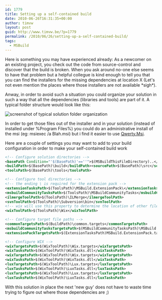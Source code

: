 ```yaml
---
id: 1779
title: Setting up a self-contained build
date: 2010-06-26T16:31:35+00:00
author: timvw
layout: post
guid: http://www.timvw.be/?p=1779
permalink: /2010/06/26/setting-up-a-self-contained-build/
tags:
  - MSBuild
---
```

Here is something you may have experienced already: As a newcomer on an existing project, you check out the code from source-control and discover that the build is broken. When you ask around no-one else seems to have that problem but a helpful collegue is kind enough to tell you that you can find the installers for the missing dependencies at location X (Let's not even mention the places where those installers are not available \*sigh\*).

Anway, in order to avoid such a situation you could organize your solution in such a way that all the dependencies (libraries and tools) are part of it. A typical folder structure would look like this:

![screenshot of typical solution folder organization](http://www.timvw.be/wp-content/images/solution_tools.png)

In order to get those files out of the installer and in your solution (instead of installed under %Program Files%) you could do an administrative install of the msi (eg: msiexec /a Blah.msi) but i find it easier to use [Qwerty.Msi](http://www.qwerty-msi.com/).

Here are a couple of settings you may want to add to your build configuration in order to make your self-contained build work

```xml
<!-- Configure solution directories -->
<basePath Condition="'$(BasePath)'==''">$(MSBuildThisFileDirectory)..</basePath>
<buildPath>$(BasePath)\build</buildPath><sourcePath>$(BasePath)\src</sourcePath>
<toolsPath>$(BasePath)\tools</toolsPath>

<!-- Configure tool directories -->
<!-- the ending \ is required for the extension pack -->
<extensionTasksPath>$(ToolsPath)\MSBuild.ExtensionPack\</extensionTasksPath>
<msbuildCommunityTasksPath>$(ToolsPath)\MSBuildCommunityTasks</msbuildCommunityTasksPath>
<ilmergeToolPath>$(ToolsPath)\ILMerge</ilmergeToolPath>
<svnToolPath>$(ToolsPath)\Subversion\bin</svnToolPath>
<!-- wix will use this property to determine the location of other files -->
<wixToolPath>$(ToolsPath)\Wix</wixToolPath>

<!-- Configure target file paths -->
<commonTargetsPath>$(BuildPath)\common.targets</commonTargetsPath>
<msbuildCommunityTasksTargetsPath>$(MSBuildCommunityTasksPath)\MSBuild.Community.Tasks.Targets</msbuildCommunityTasksTargetsPath>
<extensionPackTargetsPath>$(ExtensionTasksPath)MSBuild.ExtensionPack.tasks</extensionPackTargetsPath>

<!-- Configure WIX -->
<wixTargetsPath>$(WixToolPath)\Wix.targets</wixTargetsPath>
<wixTasksPath>$(WixToolPath)\WixTasks.dll</wixTasksPath>
<wixTargetsPath>$(WixToolPath)\Wix.targets</wixTargetsPath>
<wixTasksPath>$(WixToolPath)\WixTasks.dll</wixTasksPath>
<luxTargetsPath>$(WixToolPath)\Lux.targets</luxTargetsPath>
<luxTasksPath>$(WixToolPath)\LuxTasks.dll</luxTasksPath>
<luxTargetsPath>$(WixToolPath)\Lux.targets</luxTargetsPath>
<luxTasksPath>$(WixToolPath)\LuxTasks.dll</luxTasksPath>
```

With this solution in place the next 'new guy' does not have to waste time trying to figure out where those dependencies are ;)

